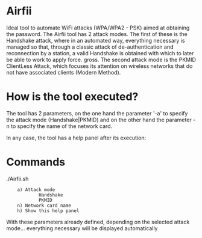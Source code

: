 # Airfii
Ideal tool to automate WiFi attacks (WPA/WPA2 - PSK) aimed at obtaining the password.
The Airfii tool has 2 attack modes. The first of these is the Handshake attack, where in an automated way, everything necessary is managed so that, through a classic attack of de-authentication and reconnection by a station, a valid Handshake is obtained with which to later be able to work to apply force. gross.
The second attack mode is the PKMID ClientLess Attack, which focuses its attention on wireless networks that do not have associated clients (Modern Method).
# How is the tool executed?
The tool has 2 parameters, on the one hand the parameter '-a' to specify the attack mode (Handshake|PKMID) and on the other hand the parameter -n to specify the name of the network card.

In any case, the tool has a help panel after its execution:

# Commands

./Airfii.sh 

        a) Attack mode
                Handshake
                PKMID
        n) Network card name
        h) Show this help panel
        
With these parameters already defined, depending on the selected attack mode... everything necessary will be displayed automatically
